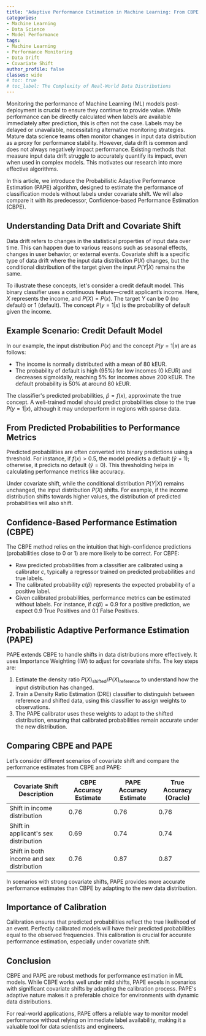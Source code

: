 ```yaml
---
title: "Adaptive Performance Estimation in Machine Learning: From CBPE to PAPE"
categories:
- Machine Learning
- Data Science
- Model Performance
tags:
- Machine Learning
- Performance Monitoring
- Data Drift
- Covariate Shift
author_profile: false
classes: wide
# toc: true
# toc_label: The Complexity of Real-World Data Distributions
---
```


Monitoring the performance of Machine Learning (ML) models post-deployment is crucial to ensure they continue to provide value. While performance can be directly calculated when labels are available immediately after prediction, this is often not the case. Labels may be delayed or unavailable, necessitating alternative monitoring strategies. Mature data science teams often monitor changes in input data distribution as a proxy for performance stability. However, data drift is common and does not always negatively impact performance. Existing methods that measure input data drift struggle to accurately quantify its impact, even when used in complex models. This motivates our research into more effective algorithms.

In this article, we introduce the Probabilistic Adaptive Performance Estimation (PAPE) algorithm, designed to estimate the performance of classification models without labels under covariate shift. We will also compare it with its predecessor, Confidence-based Performance Estimation (CBPE).

## Understanding Data Drift and Covariate Shift

Data drift refers to changes in the statistical properties of input data over time. This can happen due to various reasons such as seasonal effects, changes in user behavior, or external events. Covariate shift is a specific type of data drift where the input data distribution $P(X)$ changes, but the conditional distribution of the target given the input $P(Y|X)$ remains the same.

To illustrate these concepts, let's consider a credit default model. This binary classifier uses a continuous feature—credit applicant’s income. Here, $X$ represents the income, and $P(X) = P(x)$. The target $Y$ can be 0 (no default) or 1 (default). The concept $P(y=1|x)$ is the probability of default given the income.

## Example Scenario: Credit Default Model

In our example, the input distribution $P(x)$ and the concept $P(y=1|x)$ are as follows:

- The income is normally distributed with a mean of 80 kEUR.
- The probability of default is high (95%) for low incomes (0 kEUR) and decreases sigmoidally, reaching 5% for incomes above 200 kEUR. The default probability is 50% at around 80 kEUR.

The classifier's predicted probabilities, $\hat{p} = f(x)$, approximate the true concept. A well-trained model should predict probabilities close to the true $P(y=1|x)$, although it may underperform in regions with sparse data.

## From Predicted Probabilities to Performance Metrics

Predicted probabilities are often converted into binary predictions using a threshold. For instance, if $f(x) > 0.5$, the model predicts a default ($\hat{y} = 1$); otherwise, it predicts no default ($\hat{y} = 0$). This thresholding helps in calculating performance metrics like accuracy.

Under covariate shift, while the conditional distribution $P(Y|X)$ remains unchanged, the input distribution $P(X)$ shifts. For example, if the income distribution shifts towards higher values, the distribution of predicted probabilities will also shift.

## Confidence-Based Performance Estimation (CBPE)

The CBPE method relies on the intuition that high-confidence predictions (probabilities close to 0 or 1) are more likely to be correct. For CBPE:

- Raw predicted probabilities from a classifier are calibrated using a calibrator $c$, typically a regressor trained on predicted probabilities and true labels.
- The calibrated probability $c(\hat{p})$ represents the expected probability of a positive label.
- Given calibrated probabilities, performance metrics can be estimated without labels. For instance, if $c(\hat{p})=0.9$ for a positive prediction, we expect 0.9 True Positives and 0.1 False Positives.

## Probabilistic Adaptive Performance Estimation (PAPE)

PAPE extends CBPE to handle shifts in data distributions more effectively. It uses Importance Weighting (IW) to adjust for covariate shifts. The key steps are:

1. Estimate the density ratio $P(X)_{\text{shifted}} / P(X)_{\text{reference}}$ to understand how the input distribution has changed.
2. Train a Density Ratio Estimation (DRE) classifier to distinguish between reference and shifted data, using this classifier to assign weights to observations.
3. The PAPE calibrator uses these weights to adapt to the shifted distribution, ensuring that calibrated probabilities remain accurate under the new distribution.

## Comparing CBPE and PAPE

Let’s consider different scenarios of covariate shift and compare the performance estimates from CBPE and PAPE:

| Covariate Shift Description          | CBPE Accuracy Estimate | PAPE Accuracy Estimate | True Accuracy (Oracle) |
|--------------------------------------|------------------------|------------------------|------------------------|
| Shift in income distribution         | 0.76                   | 0.76                   | 0.76                   |
| Shift in applicant's sex distribution| 0.69                   | 0.74                   | 0.74                   |
| Shift in both income and sex distribution | 0.76                   | 0.87                   | 0.87                   |

In scenarios with strong covariate shifts, PAPE provides more accurate performance estimates than CBPE by adapting to the new data distribution.

## Importance of Calibration

Calibration ensures that predicted probabilities reflect the true likelihood of an event. Perfectly calibrated models will have their predicted probabilities equal to the observed frequencies. This calibration is crucial for accurate performance estimation, especially under covariate shift.

## Conclusion

CBPE and PAPE are robust methods for performance estimation in ML models. While CBPE works well under mild shifts, PAPE excels in scenarios with significant covariate shifts by adapting the calibration process. PAPE's adaptive nature makes it a preferable choice for environments with dynamic data distributions.

For real-world applications, PAPE offers a reliable way to monitor model performance without relying on immediate label availability, making it a valuable tool for data scientists and engineers.
